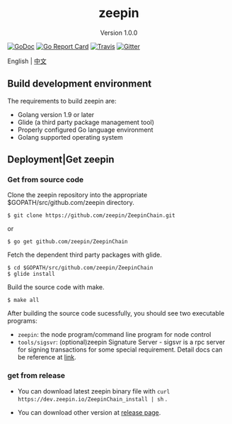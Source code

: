 
<h1 align="center">zeepin </h1>
<p align="center" class="version">Version 1.0.0 </p>

[![GoDoc](https://godoc.org/github.com/zeepin/ZeepinChain?status.svg)](https://godoc.org/github.com/zeepin/ZeepinChain)
[![Go Report Card](https://goreportcard.com/badge/github.com/zeepin/ZeepinChain)](https://goreportcard.com/report/github.com/zeepin/ZeepinChain)
[![Travis](https://travis-ci.org/zeepin/ZeepinChain.svg?branch=master)](https://travis-ci.org/zeepin/ZeepinChain)
[![Gitter](https://badges.gitter.im/Join%20Chat.svg)](https://gitter.im/zeepin/ZeepinChain?utm_source=badge&utm_medium=badge&utm_campaign=pr-badge)


English | [中文](install_CN.md) 
## Build development environment
The requirements to build zeepin are:

- Golang version 1.9 or later
- Glide (a third party package management tool)
- Properly configured Go language environment
- Golang supported operating system

## Deployment|Get zeepin
### Get from source code

Clone the zeepin repository into the appropriate $GOPATH/src/github.com/zeepin directory.

```
$ git clone https://github.com/zeepin/ZeepinChain.git
```
or
```
$ go get github.com/zeepin/ZeepinChain
```
Fetch the dependent third party packages with glide.

```
$ cd $GOPATH/src/github.com/zeepin/ZeepinChain
$ glide install
```

Build the source code with make.

```
$ make all
```

After building the source code sucessfully, you should see two executable programs:

- `zeepin`: the node program/command line program for node control
- `tools/sigsvr`: (optional)zeepin Signature Server - sigsvr is a rpc server for signing transactions for some special requirement. Detail docs can be reference at [link](sigsvr.md).

### get from release
- You can download latest zeepin binary file with  `curl https://dev.zeepin.io/ZeepinChain_install | sh` .

- You can download other version at [release page](https://github.com/zeepin/ZeepinChain/releases).
